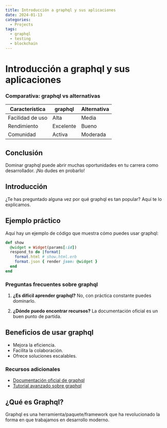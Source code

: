 ```yaml
---
title: Introducción a graphql y sus aplicaciones
date: 2024-01-13
categories: 
  - Projects
tags:
  - graphql
  - testing
  - blockchain
---
```


# Introducción a graphql y sus aplicaciones

### Comparativa: graphql vs alternativas

| Característica | graphql | Alternativa |
|---------------|-------------|------------|
| Facilidad de uso | Alta | Media |
| Rendimiento | Excelente | Bueno |
| Comunidad | Activa | Moderada |

## Conclusión

Dominar graphql puede abrir muchas oportunidades en tu carrera como desarrollador. ¡No dudes en probarlo!

## Introducción

¿Te has preguntado alguna vez por qué graphql es tan popular? Aquí te lo explicamos.

## Ejemplo práctico

Aquí hay un ejemplo de código que muestra cómo puedes usar graphql:

```ruby
def show
  @widget = Widget(params[:id])
  respond_to do |format|
    format.html # show.html.erb
    format.json { render json: @widget }
  end
end
```

### Preguntas frecuentes sobre graphql

1. **¿Es difícil aprender graphql?**
   No, con práctica constante puedes dominarlo.

2. **¿Dónde puedo encontrar recursos?**
   La documentación oficial es un buen punto de partida.

## Beneficios de usar graphql

- Mejora la eficiencia.
- Facilita la colaboración.
- Ofrece soluciones escalables.

### Recursos adicionales

- [Documentación oficial de graphql](https://example.com)
- [Tutorial avanzado sobre graphql](https://example.com/tutorial)

## ¿Qué es Graphql?

Graphql es una herramienta/paquete/framework que ha revolucionado la forma en que trabajamos en desarrollo moderno.